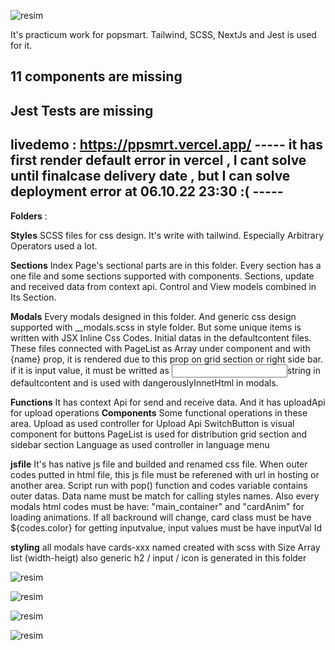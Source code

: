 
![resim](https://user-images.githubusercontent.com/91319943/194228682-4e4f6bf6-f55d-4509-a688-d8e12f9394ce.png)
	
It's practicum work for popsmart.
Tailwind, SCSS, NextJs and Jest is used for it.
## 11 components are missing
## Jest Tests are missing
## livedemo : https://ppsmrt.vercel.app/    ----- it has first render default error in vercel , I cant solve until finalcase delivery date , but I can solve deployment error at 06.10.22 23:30  :(   -----

	
**Folders** :	

**Styles**	SCSS files for css design. It's write with tailwind. Especially Arbitrary Operators used a lot.

**Sections**	Index Page's sectional parts are in this folder. Every section has a one file and some sections
	supported with components. Sections, update and received data from context api. Control and View models combined in Its Section.

**Modals**	Every modals designed in this folder. And generic css design supported with __modals.scss in style folder.
	But some unique items is written with JSX Inline Css Codes.
	Initial datas in the defaultcontent files. These files connected with PageList 
	as Array under component and with {name} prop, it is rendered due to this prop on grid section or right side bar.
	if it is input value, it must be writted as <input>string</input> in defaultcontent and is used with dangerouslyInnetHtml in modals. 
  
**Functions**	It has context Api for send and receive data. And it has uploadApi for upload operations
**Components**	Some functional operations in these area.
	Upload as used controller for Upload Api
	SwitchButton is visual component for buttons
	PageList is used for distribution grid section and sidebar section
	Language as used controller in language menu
  
**jsfile**	It's has native js file and builded and renamed css file. When outer codes putted in html file, this js file must be
	referened with url in hosting or another area.
	Script run with pop() function and codes variable contains outer datas.
	Data name must be match for calling styles names. 
	Also every modals html codes must be have: 
	"main_container"  and "cardAnim"  for loading animations.
	If all backround will change, card class must be have ${codes.color}
	for getting inputvalue, input values must be have inputVal Id
  
**styling**	all modals have cards-xxx named created with scss with Size Array list (width-heigt)
	also generic h2 / input / icon is generated in this folder
	
	
![resim](https://user-images.githubusercontent.com/91319943/194229477-4d2ed6e4-2eb9-4c72-8c77-23853f488c28.png)

![resim](https://user-images.githubusercontent.com/91319943/194229568-bd1cb783-d2e3-4fb9-ad27-7c16d6bac64d.png)

![resim](https://user-images.githubusercontent.com/91319943/194229601-e87cdef5-7249-4156-a8a2-aa46521407cc.png)


![resim](https://user-images.githubusercontent.com/91319943/194229908-4a846f45-be32-4f1a-9191-e21f77d92aee.png)

